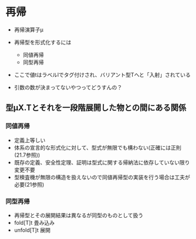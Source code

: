 # 再帰
- 再帰演算子μ

- 再帰型を形式化するには
  - 同値再帰
  - 同型再帰

- ここで値tはラベルlでタグ付けされ、バリアント型Tへと「入射」されている
- 引数の数が決まってないやつってどうすんの？

## 型μX.Tとそれを一段階展開した物との間にある関係
### 同値再帰
- 定義上等しい
- 体系の宣言的な形式化に対して、型式が無限でも構わない(正確には正則(21.7参照))
- 既存の定義、安全性定理、証明は型式に関する帰納法に依存していない限り変更不要
- 型検査機が無限の構造を扱えないので同値再帰型の実装を行う場合は工夫が必要(21参照)

### 同型再帰
- 再帰型とその展開結果は異なるが同型のものとして扱う
- fold[T]t 畳み込み
- unfold[T]t 展開
